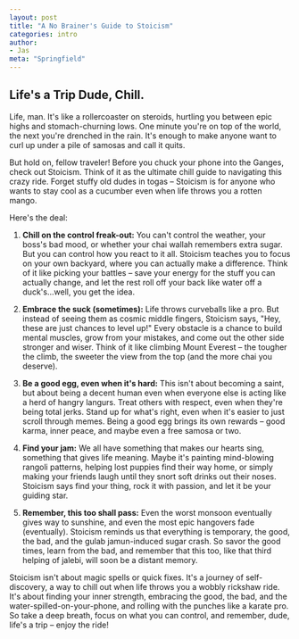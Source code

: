 ```yaml
---
layout: post
title: "A No Brainer's Guide to Stoicism"
categories: intro
author:
- Jas
meta: "Springfield"
---
```

## Life's a Trip Dude, Chill.

Life, man. It's like a rollercoaster on steroids, hurtling you between epic highs and stomach-churning lows. One minute you're on top of the world, the next you're drenched in the rain. It's enough to make anyone want to curl up under a pile of samosas and call it quits.

But hold on, fellow traveler! Before you chuck your phone into the Ganges, check out Stoicism. Think of it as the ultimate chill guide to navigating this crazy ride. Forget stuffy old dudes in togas – Stoicism is for anyone who wants to stay cool as a cucumber even when life throws you a rotten mango.

Here's the deal:

1. **Chill on the control freak-out:** You can't control the weather, your boss's bad mood, or whether your chai wallah remembers extra sugar. But you can control how you react to it all. Stoicism teaches you to focus on your own backyard, where you can actually make a difference. Think of it like picking your battles – save your energy for the stuff you can actually change, and let the rest roll off your back like water off a duck's...well, you get the idea.

2. **Embrace the suck (sometimes):** Life throws curveballs like a pro. But instead of seeing them as cosmic middle fingers, Stoicism says, "Hey, these are just chances to level up!" Every obstacle is a chance to build mental muscles, grow from your mistakes, and come out the other side stronger and wiser. Think of it like climbing Mount Everest – the tougher the climb, the sweeter the view from the top (and the more chai you deserve).

3. **Be a good egg, even when it's hard:** This isn't about becoming a saint, but about being a decent human even when everyone else is acting like a herd of hangry langurs. Treat others with respect, even when they're being total jerks. Stand up for what's right, even when it's easier to just scroll through memes. Being a good egg brings its own rewards – good karma, inner peace, and maybe even a free samosa or two.

4. **Find your jam:** We all have something that makes our hearts sing, something that gives life meaning. Maybe it's painting mind-blowing rangoli patterns, helping lost puppies find their way home, or simply making your friends laugh until they snort soft drinks out their noses. Stoicism says find your thing, rock it with passion, and let it be your guiding star.

5. **Remember, this too shall pass:** Even the worst monsoon eventually gives way to sunshine, and even the most epic hangovers fade (eventually). Stoicism reminds us that everything is temporary, the good, the bad, and the gulab jamun-induced sugar crash. So savor the good times, learn from the bad, and remember that this too, like that third helping of jalebi, will soon be a distant memory.

Stoicism isn't about magic spells or quick fixes. It's a journey of self-discovery, a way to chill out when life throws you a wobbly rickshaw ride. It's about finding your inner strength, embracing the good, the bad, and the water-spilled-on-your-phone, and rolling with the punches like a karate pro. So take a deep breath, focus on what you can control, and remember, dude, life's a trip – enjoy the ride!
